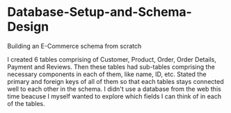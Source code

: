 # Database-Setup-and-Schema-Design
Building an E-Commerce schema from scratch

I created 6 tables comprising of Customer, Product, Order, Order Details, Payment and Reviews. Then these tables had sub-tables comprising the necessary components in each of them, like name, ID, etc. Stated the primary and foreign keys of all of them so that each tables stays connected well to each other in the schema. I didn't use a database from the web this time beacuse I myself wanted to explore which fields I can think of in each of the tables.
